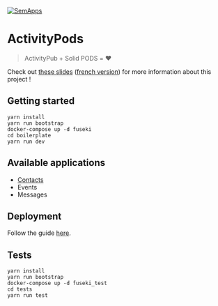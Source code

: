 [![SemApps](https://badgen.net/badge/Powered%20by/SemApps/28CDFB)](https://semapps.org)

# ActivityPods

> ActivityPub + Solid PODS = ❤️

Check out [these slides](./proposal/proposal-english.pdf) ([french version](./proposal/proposal-french.pdf)) for more information about this project !

## Getting started

```
yarn install
yarn run bootstrap
docker-compose up -d fuseki
cd boilerplate
yarn run dev
```

## Available applications

- [Contacts](packages/contacts/README.md)
- Events
- Messages

## Deployment

Follow the guide [here](deploy/README.md).

## Tests

```
yarn install
yarn run bootstrap
docker-compose up -d fuseki_test
cd tests
yarn run test
```
